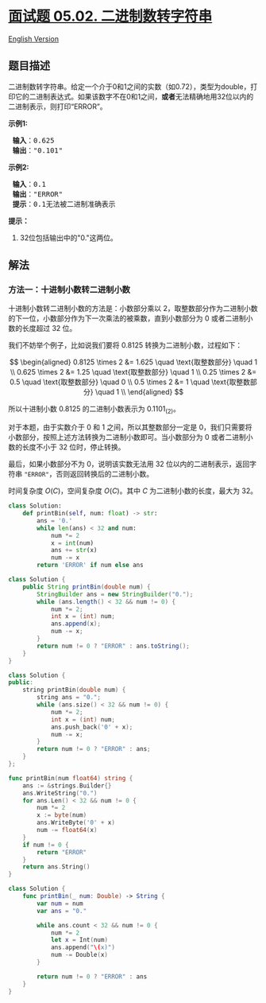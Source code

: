 # [面试题 05.02. 二进制数转字符串](https://leetcode.cn/problems/binary-number-to-string-lcci)

[English Version](/lcci/05.02.Binary%20Number%20to%20String/README_EN.md)

## 题目描述

<!-- 这里写题目描述 -->

<p>二进制数转字符串。给定一个介于0和1之间的实数（如0.72），类型为double，打印它的二进制表达式。如果该数字不在0和1之间，<strong>或者</strong>无法精确地用32位以内的二进制表示，则打印&ldquo;ERROR&rdquo;。</p>
<p><strong>示例1:</strong></p>
<pre><strong> 输入</strong>：0.625
<strong> 输出</strong>：&quot;0.101&quot;
</pre>
<p><strong>示例2:</strong></p>
<pre><strong> 输入</strong>：0.1
<strong> 输出</strong>：&quot;ERROR&quot;
<strong> 提示</strong>：0.1无法被二进制准确表示
</pre>
<p><strong>提示：</strong></p>
<ol>
	<li>32位包括输出中的&quot;0.&quot;这两位。</li>
</ol>

## 解法

### 方法一：十进制小数转二进制小数

十进制小数转二进制小数的方法是：小数部分乘以 $2$，取整数部分作为二进制小数的下一位，小数部分作为下一次乘法的被乘数，直到小数部分为 $0$ 或者二进制小数的长度超过 $32$ 位。

我们不妨举个例子，比如说我们要将 $0.8125$ 转换为二进制小数，过程如下：

$$
\begin{aligned}
0.8125 \times 2 &= 1.625 \quad \text{取整数部分} \quad 1 \\
0.625 \times 2 &= 1.25 \quad \text{取整数部分} \quad 1 \\
0.25 \times 2 &= 0.5 \quad \text{取整数部分} \quad 0 \\
0.5 \times 2 &= 1 \quad \text{取整数部分} \quad 1 \\
\end{aligned}
$$

所以十进制小数 $0.8125$ 的二进制小数表示为 $0.1101_{(2)}$。

对于本题，由于实数介于 $0$ 和 $1$ 之间，所以其整数部分一定是 $0$，我们只需要将小数部分，按照上述方法转换为二进制小数即可。当小数部分为 $0$ 或者二进制小数的长度不小于 $32$ 位时，停止转换。

最后，如果小数部分不为 $0$，说明该实数无法用 $32$ 位以内的二进制表示，返回字符串 `"ERROR"`，否则返回转换后的二进制小数。

时间复杂度 $O(C)$，空间复杂度 $O(C)$。其中 $C$ 为二进制小数的长度，最大为 $32$。

<!-- tabs:start -->

```python
class Solution:
    def printBin(self, num: float) -> str:
        ans = '0.'
        while len(ans) < 32 and num:
            num *= 2
            x = int(num)
            ans += str(x)
            num -= x
        return 'ERROR' if num else ans
```

```java
class Solution {
    public String printBin(double num) {
        StringBuilder ans = new StringBuilder("0.");
        while (ans.length() < 32 && num != 0) {
            num *= 2;
            int x = (int) num;
            ans.append(x);
            num -= x;
        }
        return num != 0 ? "ERROR" : ans.toString();
    }
}
```

```cpp
class Solution {
public:
    string printBin(double num) {
        string ans = "0.";
        while (ans.size() < 32 && num != 0) {
            num *= 2;
            int x = (int) num;
            ans.push_back('0' + x);
            num -= x;
        }
        return num != 0 ? "ERROR" : ans;
    }
};
```

```go
func printBin(num float64) string {
	ans := &strings.Builder{}
	ans.WriteString("0.")
	for ans.Len() < 32 && num != 0 {
		num *= 2
		x := byte(num)
		ans.WriteByte('0' + x)
		num -= float64(x)
	}
	if num != 0 {
		return "ERROR"
	}
	return ans.String()
}
```

```swift
class Solution {
    func printBin(_ num: Double) -> String {
        var num = num
        var ans = "0."

        while ans.count < 32 && num != 0 {
            num *= 2
            let x = Int(num)
            ans.append("\(x)")
            num -= Double(x)
        }

        return num != 0 ? "ERROR" : ans
    }
}
```

<!-- tabs:end -->

<!-- end -->
